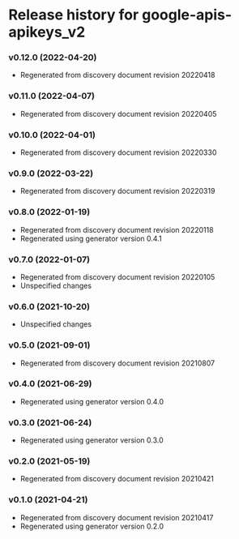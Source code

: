 # Release history for google-apis-apikeys_v2

### v0.12.0 (2022-04-20)

* Regenerated from discovery document revision 20220418

### v0.11.0 (2022-04-07)

* Regenerated from discovery document revision 20220405

### v0.10.0 (2022-04-01)

* Regenerated from discovery document revision 20220330

### v0.9.0 (2022-03-22)

* Regenerated from discovery document revision 20220319

### v0.8.0 (2022-01-19)

* Regenerated from discovery document revision 20220118
* Regenerated using generator version 0.4.1

### v0.7.0 (2022-01-07)

* Regenerated from discovery document revision 20220105
* Unspecified changes

### v0.6.0 (2021-10-20)

* Unspecified changes

### v0.5.0 (2021-09-01)

* Regenerated from discovery document revision 20210807

### v0.4.0 (2021-06-29)

* Regenerated using generator version 0.4.0

### v0.3.0 (2021-06-24)

* Regenerated using generator version 0.3.0

### v0.2.0 (2021-05-19)

* Regenerated from discovery document revision 20210421

### v0.1.0 (2021-04-21)

* Regenerated from discovery document revision 20210417
* Regenerated using generator version 0.2.0

